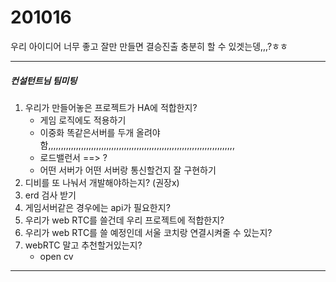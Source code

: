 # 201016

우리 아이디어 너무 좋고 잘만 만들면 결승진출 충분히 할 수 있겟는뎅,,,?ㅎㅎ

<hr>

##### 컨설턴트님 팀미팅

1. 우리가 만들어놓은 프로젝트가 HA에 적합한지?
   - 게임 로직에도 적용하기
   - 이중화 똑같은서버를 두개 올려야함,,,,,,,,,,,,,,,,,,,,,,,,,,,,,,,,,,,,,,,,,,,,,,,,,,,,,,,,,,,,,,,,,,,,,,,,,,
   - 로드밸런서 ==> ?
   - 어떤 서버가 어떤 서버랑 통신할건지 잘 구현하기
2. 디비를 또 나눠서 개발해야하는지? (권장x)
3. erd 검사 받기
4. 게임서버같은 경우에는 api가 필요한지?
5. 우리가 web RTC를 쓸건데 우리 프로젝트에 적합한지?
6. 우리가 web RTC를 쓸 예정인데 서울 코치랑 연결시켜줄 수 있는지?
7. webRTC 말고 추천할거있는지?
   - open cv

<hr>



